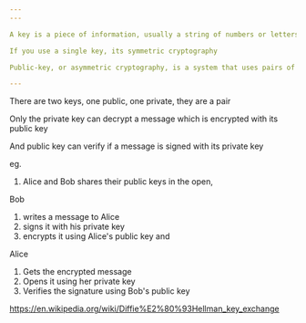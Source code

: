 ```yaml
---
---

A key is a piece of information, usually a string of numbers or letters

If you use a single key, its symmetric cryptography

Public-key, or asymmetric cryptography, is a system that uses pairs of keys based on mathematical one-way functions 

---
```


There are two keys, one public, one private, they are a pair 

Only the private key can decrypt a message which is encrypted with its public key 

And public key can verify if a message is signed with its private key 

eg.

1. Alice and Bob shares their public keys in the open, 

Bob 
1. writes a message to Alice
2. signs it with his private key
3. encrypts it using Alice's public key and 

Alice 
1. Gets the encrypted message
2. Opens it using her private key 
3. Verifies the signature using Bob's public key 


<https://en.wikipedia.org/wiki/Diffie%E2%80%93Hellman_key_exchange>
